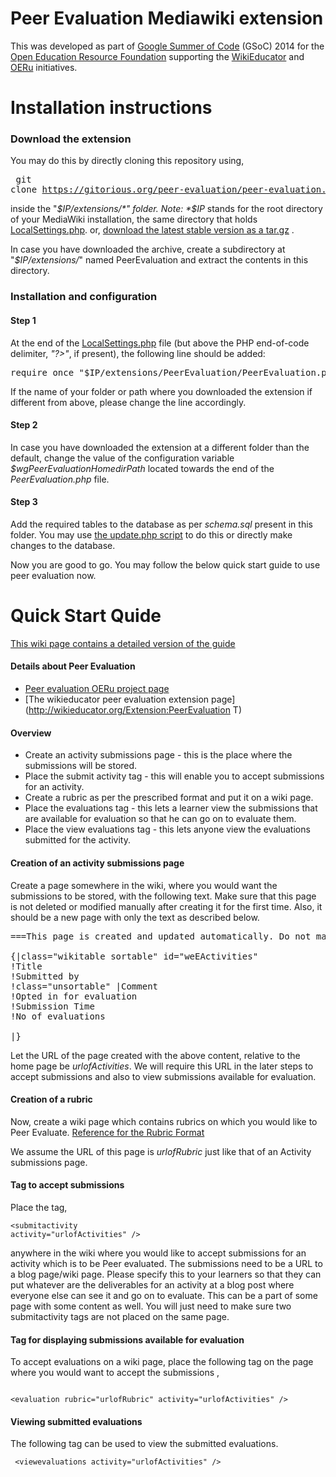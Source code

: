Peer Evaluation Mediawiki extension
===================================

This was developed as part of [Google Summer of Code](https://developers.google.com/open-source/soc/) (GSoC) 2014 for the [Open Education Resource Foundation](http://OERfoundation.org) supporting the [WikiEducator](http://WikiEducator.org) and [OERu](http://OERu.org) initiatives.

Installation instructions
=========================

### Download the extension

You may do this by directly cloning this repository using,  <pre> git clone https://gitorious.org/peer-evaluation/peer-evaluation.git </pre> inside the "*$IP/extensions/*" folder. Note: *$IP* stands for the root directory of your MediaWiki installation, the same directory that holds [LocalSettings.php](http://www.mediawiki.org/wiki/Manual:LocalSettings.php).
or, [download the latest stable version as a tar.gz](https://gitorious.org/peer-evaluation/peer-evaluation/archive/c764422fd5bfbc1b53fb78d7ea31ece2e832ba4c.tar.gz) .

In case you have downloaded the archive, create a subdirectory at "*$IP/extensions/*"  named PeerEvaluation and extract the contents in this directory.

### Installation and configuration

#### Step 1
At the end of the [LocalSettings.php](http://www.mediawiki.org/wiki/Manual:LocalSettings.php) file (but above the PHP end-of-code delimiter, *"?>"*, if present), the following line should be added:

<pre>require_once "$IP/extensions/PeerEvaluation/PeerEvaluation.php"; </pre>

If the name of your folder or path where you downloaded the extension if different from above, please change the line accordingly.

#### Step 2

In case you have downloaded the extension at a different folder than the default, change the value of the configuration variable *$wgPeerEvaluationHomedirPath* located towards the end of the *PeerEvaluation.php* file.

#### Step 3

Add the required tables to the database as per *schema.sql* present in this folder.
You may use [the update.php script](http://www.mediawiki.org/wiki/Manual:Update.php) to do this or directly make changes to the database.

Now you are good to go. You may follow the below quick start guide to use peer evaluation now.

Quick Start Quide
=================

[This wiki page contains a detailed version of the guide](http://wikieducator.org/Extension:PeerEvaluation/How_to_use_Peer_Evaluation)

#### Details about Peer Evaluation
* [Peer evaluation OERu project page](http://wikieducator.org/Peer_Evaluation)
* [The wikieducator peer evaluation extension page](http://wikieducator.org/Extension:PeerEvaluation T)

#### Overview
* Create an activity submissions page - this is the place where the submissions will be stored.
* Place the submit activity tag - this will enable you to accept submissions for an activity.
* Create a rubric as per the prescribed format and put it on a wiki page.
* Place the evaluations tag - this lets a learner view the submissions that are available for evaluation so that he can go on to evaluate them.
* Place the view evaluations tag - this lets anyone view the evaluations submitted for the activity. 

#### Creation of an activity submissions page

Create a page somewhere in the wiki, where you would want the submissions to be stored, with the following text. Make sure that this page is not deleted or modified manually after creating it for the first time. Also, it should be a new page with only the text as described below.
<pre>
===This page is created and updated automatically. Do not manually edit it.===

{|class="wikitable sortable" id="weEActivities"
!Title
!Submitted by
!class="unsortable" |Comment
!Opted in for evaluation
!Submission Time
!No of evaluations

|}
</pre>
Let the URL of the page created with the above content, relative to the home page be *urlofActivities*. We will require this URL in the later steps to accept submissions and also to view submissions available for evaluation.

#### Creation of a rubric

Now, create a wiki page which contains rubrics on which you would like to Peer Evaluate. 
[Reference for the Rubric Format](http://wikieducator.org/Extension:PeerEvaluation/RubricFormat)

We assume the URL of this page is *urlofRubric* just like that of an Activity submissions page.

#### Tag to accept submissions

Place the tag, <pre><code>&lt;submitactivity activity="urlofActivities" /&gt; </code></pre> anywhere in the wiki where you would like to accept submissions for an activity which is to be Peer evaluated. The submissions need to be a URL to a blog page/wiki page. Please specify this to your learners so that they can put whatever are the deliverables for an activity at a blog post where everyone else can see it and go on to evaluate.
This can be a part of some page with some content as well. You will just need to make sure two submitactivity tags are not placed on the same page.

#### Tag for displaying submissions available for evaluation

To accept evaluations on a wiki page, place the following tag on the page where you would want to accept the submissions , <pre><code> &lt;evaluation rubric="urlofRubric" activity="urlofActivities" /&gt; </code></pre>

#### Viewing submitted evaluations

The following tag can be used to view the submitted evaluations. <pre><code> &lt;viewevaluations activity="urlofActivities" /&gt; </code></pre>